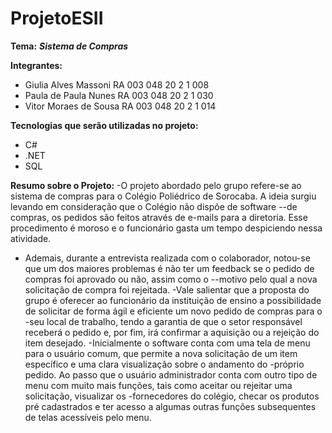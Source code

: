 # ProjetoESII
**Tema:** **_Sistema de Compras_**

**Integrantes:**
- Giulia  Alves Massoni RA 003 048 20 2 1 008
- Paula de Paula Nunes  RA 003 048 20 2 1 030
- Vitor Moraes de Sousa RA 003 048 20 2 1 014

**Tecnologias que serão utilizadas no projeto:**
- C#
- .NET
- SQL

**Resumo sobre o Projeto:**
-O projeto abordado pelo grupo refere-se ao sistema de compras para o Colégio Poliédrico de Sorocaba. A ideia surgiu levando em consideração que o Colégio não dispõe de software --de compras, os pedidos são feitos através de e-mails para a diretoria. Esse procedimento é moroso e o funcionário gasta um tempo despiciendo nessa atividade. 
-	Ademais, durante a entrevista realizada com o colaborador, notou-se que um dos maiores problemas é não ter um feedback se o pedido de compras foi aprovado ou não, assim como o --motivo pelo qual a nova solicitação de compra foi rejeitada.
-Vale salientar que a proposta do grupo é oferecer ao funcionário da instituição de ensino a possibilidade de solicitar de forma ágil e eficiente um novo pedido de compras para o -seu local de trabalho, tendo a garantia de que o setor responsável receberá o pedido e, por fim, irá confirmar a aquisição ou a rejeição do item desejado.
	-Inicialmente o software conta com uma tela de menu para o usuário comum, que permite a nova solicitação de um item específico e uma clara visualização sobre o andamento do 
  -próprio pedido. Ao passo que o usuário administrador conta com outro tipo de menu com muito mais funções, tais como aceitar ou rejeitar uma solicitação, visualizar os 
  -fornecedores do colégio, checar os produtos pré cadastrados e ter acesso a algumas outras funções subsequentes de telas acessíveis pelo menu. 
